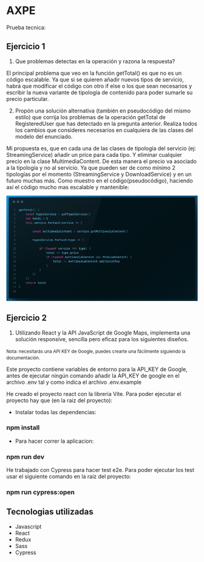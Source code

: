 # AXPE
Prueba tecnica:

## Ejercicio 1

1. Que problemas detectas en la operación y razona la respuesta?

El principal problema que veo en la función getTotal() es que no es un código escalable. Ya que si se quieren añadir nuevos tipos de servicio, habrá que modificar el código con otro if else o los que sean necesarios y escribir la nueva variante de tipología de contenido para poder sumarle su precio particular.

2. Propón una solución alternativa (también en pseudocódigo del mismo estilo) que corrija los problemas de la
operación getTotal de RegisteredUser que has detectado en la pregunta anterior. Realiza todos los cambios que consideres necesarios en cualquiera de las clases del modelo del enunciado.

Mi propuesta es, que en cada una de las clases de tipología del servicio (ej: StreamingService) añadir un price para cada tipo. Y eliminar cualquier precio en la clase MultimediaContent. De esta manera el precio va asociado a la tipología y no al servicio. Ya que pueden ser de como mínimo 2 tipologías por el momento (StreamingService y DownloadService) y en un futuro muchas más. Como muestro en el código(pseudocódigo), haciendo así el código mucho mas escalable y mantenible:

<img src="./code.png"  />

## Ejercicio 2

1. Utilizando React y la API JavaScript de Google Maps, implementa
una solución responsive, sencilla pero eficaz para los siguientes diseños.

<small>Nota: necesitarás una API KEY de Google, puedes crearte una fácilmente
siguiendo la documentación.</small>

Este proyecto contiene variables de entorno para la API_KEY de Google, antes de ejecutar ningún comando añadir la API_KEY de google en el archivo .env tal y como indica el archivo .env.example

He creado el proyecto react con la libreria Vite.
Para poder ejecutar el proyecto hay que (en la raiz del proyecto):
- Instalar todas las dependencias:

### npm install

- Para hacer correr la aplicacion:

### npm run dev

He trabajado con Cypress para hacer test e2e. Para poder ejecutar los test usar el siguiente comando en la raíz del proyecto:

### npm run cypress:open


## Tecnologias utilizadas

- Javascript
- React
- Redux
- Sass
- Cypress
